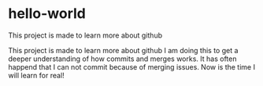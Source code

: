 # hello-world
This project is made to learn more about github


This project is made to learn more about github I am doing this to get a deeper understanding of how commits and merges works. It has often happend that I can not commit because of merging issues. Now is the time I will learn for real!

